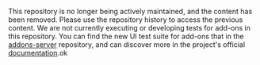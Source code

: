 This repository is no longer being actively maintained, and the content has
been removed. Please use the repository history to access the previous content.
We are not currently executing or developing tests for add-ons in this
repository. You can find the new UI test suite for add-ons that in the
[addons-server](https://github.com/mozilla/addons-server/tree/master/tests/ui)
repository, and can discover more in the project's official
[documentation](https://addons-server.readthedocs.io/en/latest/index.html).ok
